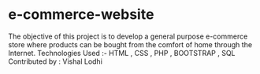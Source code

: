 # e-commerce-website
The objective of this project is to develop a general purpose e-commerce store where products can be bought from the comfort of home through the Internet.  Technologies Used :- HTML , CSS , PHP , BOOTSTRAP , SQL  
Contributed by : Vishal Lodhi
